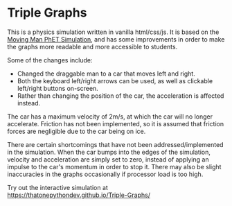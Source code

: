 # Triple Graphs

This is a physics simulation written in vanilla html/css/js. It is based on the [Moving Man PhET Simulation](https://phet.colorado.edu/sims/cheerpj/moving-man/latest/moving-man.html?simulation=moving-man), and has some improvements in order to make the graphs more readable and more accessible to students.

Some of the changes include:
- Changed the draggable man to a car that moves left and right.
- Both the keyboard left/right arrows can be used, as well as clickable left/right buttons on-screen.
- Rather than changing the position of the car, the acceleration is affected instead.

The car has a maximum velocity of 2m/s, at which the car will no longer accelerate. Friction has not been implemented, so it is assumed that friction forces are negligible due to the car being on ice.

There are certain shortcomings that have not been addressed/implemented in the simulation. When the car bumps into the edges of the simulation, velocity and acceleration are simply set to zero, instead of applying an impulse to the car's momentum in order to stop it. There may also be slight inaccuracies in the graphs occasionally if processor load is too high.

Try out the interactive simulation at https://thatonepythondev.github.io/Triple-Graphs/
